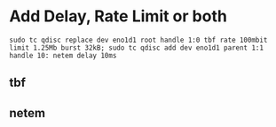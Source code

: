 # Add Delay, Rate Limit or both

```
sudo tc qdisc replace dev eno1d1 root handle 1:0 tbf rate 100mbit limit 1.25Mb burst 32kB; sudo tc qdisc add dev eno1d1 parent 1:1 handle 10: netem delay 10ms
```

## tbf

## netem

